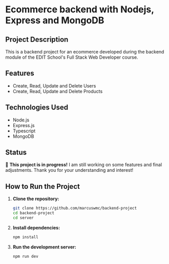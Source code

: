 # Ecommerce backend with Nodejs, Express and MongoDB

## Project Description

This is a backend project for an ecommerce developed during the backend module of the EDIT School's Full Stack Web Developer course.

## Features

- Create, Read, Update and Delete Users
- Create, Read, Update and Delete Products

## Technologies Used

- Node.js
- Express.js
- Typescript
- MongoDB

## Status

🔧 **This project is in progress!** I am still working on some features and final adjustments. Thank you for your understanding and interest!

## How to Run the Project

1. **Clone the repository:**

    ```bash
    git clone https://github.com/marcuswmc/backend-project
    cd backend-project
    cd server
    ```

2. **Install dependencies:**

    ```bash
    npm install
    ```

3. **Run the development server:**

    ```bash
    npm run dev
    ```
